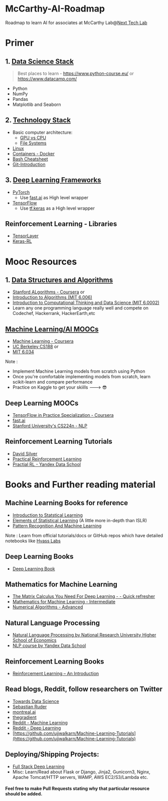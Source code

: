 # McCarthy-AI-Roadmap
Roadmap to learn AI for associates at McCarthy Lab@[Next Tech Lab](https://nextech.io/home)

# Primer

## 1. <u>Data Science Stack</u>
> Best places to learn - https://www.python-course.eu/ or https://www.datacamp.com/
+ Python
+ NumPy
+ Pandas
+ Matplotlib and Seaborn

## 2. <u>Technology Stack</u>
+ Basic computer architecture:
    + [GPU vs CPU](https://blogs.nvidia.com/blog/2009/12/16/whats-the-difference-between-a-cpu-and-a-gpu/)
    + [File Systems](https://wiki.microfocus.com/index.php/File_System_Primer)
+ [Linux](https://www.digitalocean.com/community/tutorials/an-introduction-to-linux-basics)
+ [Containers - Docker](https://docs.docker.com/engine/docker-overview/)
+ [Bash Cheatsheet](https://devhints.io/bash)
+ [Git-Introduction](https://readwrite.com/2013/09/30/understanding-github-a-journey-for-beginners-part-1/) 

## 3. <u>Deep Learning Frameworks </u>
+ [PyTorch](https://pytorch.org/tutorials/) 
    + Use [fast.ai](https://docs.fast.ai/training.html) as High level wrapper
+ [TensorFlow](https://www.tensorflow.org/tutorials/)
    + Use [tf.keras](https://www.tensorflow.org/guide/keras) as a High level wrapper

## Reinforcement Learning - Libraries
+ [TensorLayer](https://github.com/tensorlayer/tensorlayer)
+ [Keras-RL](https://github.com/keras-rl/keras-rl)

# Mooc Resources

## 1. <u>Data Structures and Algorithms</u>
+ [Stanford ALgorithms - Coursera](https://www.coursera.org/specializations/algorithms) or
+ [Introduction to Algorithms (MIT 6.006)](https://ocw.mit.edu/courses/electrical-engineering-and-computer-science/6-006-introduction-to-algorithms-fall-2011/)
+ [Introduction to Computational Thinking and Data Science (MIT 6.0002)](https://ocw.mit.edu/courses/electrical-engineering-and-computer-science/6-0002-introduction-to-computational-thinking-and-data-science-fall-2016/) 
+ Learn any one programming language really well and compete on Codechef, Hackerrank, HackerEarth,etc

## <u>Machine Learning/AI MOOCs</u>
+ [Machine Learning - Coursera](https://www.coursera.org/learn/machine-learning)
+ [UC Berkeley CS188](https://inst.eecs.berkeley.edu/~cs188/fa18/) or
+ [MIT 6.034](https://ocw.mit.edu/courses/electrical-engineering-and-computer-science/6-034-artificial-intelligence-fall-2010/lecture-videos/)

Note :
+ Implement Machine Learning models from scratch using Python
+ Once you're comfortable implementing models from scratch, learn scikit-learn and compare performance
+ Practice on Kaggle to get your skiills ---> :sunglasses:

## Deep Learning MOOCs
+ [TensorFlow in Practice Specialization - Coursera](https://www.coursera.org/specializations/tensorflow-in-practice?)
+ [fast.ai](http://www.fast.ai/)
+ [Stanford University's CS224n - NLP](https://www.youtube.com/watch?v=OQQ-W_63UgQ&list=PL3FW7Lu3i5Jsnh1rnUwq_TcylNr7EkRe6)

## Reinforcement Learning Tutorials
+ [David Silver](https://www.youtube.com/watch?v=2pWv7GOvuf0&list=PL7-jPKtc4r78-wCZcQn5IqyuWhBZ8fOxT)
+ [Practical Reinforcement Learning](https://www.coursera.org/learn/practical-rl)
+ [Practial RL - Yandex Data School](https://github.com/yandexdataschool/Practical_RL)


# Books and Further reading material

## Machine Learning Books for reference
+ [Introduction to Statstical Learning](https://www-bcf.usc.edu/~gareth/ISL/)
+ [Elements of Statistical Learning](https://web.stanford.edu/~hastie/Papers/ESLII.pdf) (A little more in-depth than ISLR)
+ [Pattern Recognition And Machine Learning](http://users.isr.ist.utl.pt/~wurmd/Livros/school/Bishop%20-%20Pattern%20Recognition%20And%20Machine%20Learning%20-%20Springer%20%202006.pdf)


Note : Learn from official tutorials/docs or GitHub repos which have detailed notebooks like [Hvass Labs](https://github.com/Hvass-Labs/TensorFlow-Tutorials)

## Deep Learning Books
+ [Deep Learning Book](http://www.deeplearningbook.org/)

## Mathematics for Machine Learning
+ [The Matrix Calculus You Need For Deep Learning - - Quick refresher](https://arxiv.org/pdf/1802.01528) 
+ [Mathematics for Machine Learning - Intermediate ](https://mml-book.github.io/) 
+ [Numerical Algorithms - Advanced](https://people.csail.mit.edu/jsolomon/share/book/numerical_book.pdf) 

## Natural Language Processing 
+ [Natural Language Processing by National Research University Higher School of Economics](https://www.coursera.org/learn/language-processing)
+ [NLP course by Yandex Data School](https://github.com/yandexdataschool/nlp_course)


## Reinforcement Learning Books
+ [Reinforcement Learning – An Introduction](https://drive.google.com/file/d/1opPSz5AZ_kVa1uWOdOiveNiBFiEOHjkG/view)

## Read blogs, Reddit, follow researchers on Twitter
+ [Towards Data Science](https://towardsdatascience.com/)
+ [Sebastian Ruder](http://ruder.io/)
+ [montreal.ai](https://montrealartificialintelligence.com/)
+ [thegradient](https://thegradient.pub/)
+ [Reddit - Machine Learning](https://www.reddit.com/r/MachineLearning/)
+ [Reddit - Deep Learning](https://www.reddit.com/r/deeplearning/)
+ [https://github.com/ujjwalkarn/Machine-Learning-Tutorials](https://github.com/ujjwalkarn/Machine-Learning-Tutorials)

## Deploying/Shipping Projects:
+ [Full Stack Deep Learning](https://fullstackdeeplearning.com/)
+ Misc: Learn/Read about Flask or Django, Jinja2, Gunicorn3, Nginx, Apache Tomcat/HTTP servers, WAMP, AWS EC2/S3/Lambda etc.
#### Feel free to make Pull Requests stating why that particular resource should be added.
